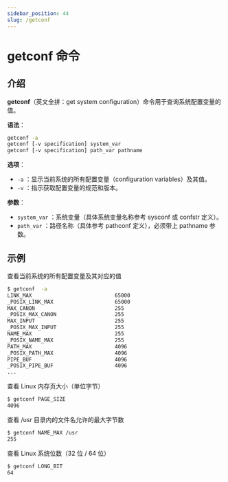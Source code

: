 ```yaml
---
sidebar_position: 44
slug: /getconf
---
```


# getconf 命令



## 介绍

**getconf**（英文全拼：get system configuration）命令用于查询系统配置变量的值。

**语法**：

```bash
getconf -a
getconf [-v specification] system_var
getconf [-v specification] path_var pathname
```

**选项**：

- `-a` ：显示当前系统的所有配置变量（configuration variables）及其值。
- `-v` ：指示获取配置变量的规范和版本。

**参数**：

- `system_var` ：系统变量（具体系统变量名称参考 sysconf 或 confstr 定义）。
- `path_var` ：路径名称（具体参考 pathconf 定义），必须带上 pathname 参数。



## 示例

查看当前系统的所有配置变量及其对应的值

```bash
$ getconf  -a
LINK_MAX                           65000
_POSIX_LINK_MAX                    65000
MAX_CANON                          255
_POSIX_MAX_CANON                   255
MAX_INPUT                          255
_POSIX_MAX_INPUT                   255
NAME_MAX                           255
_POSIX_NAME_MAX                    255
PATH_MAX                           4096
_POSIX_PATH_MAX                    4096
PIPE_BUF                           4096
_POSIX_PIPE_BUF                    4096
...
```

查看 Linux 内存页大小（单位字节）

```bash
$ getconf PAGE_SIZE
4096
```

查看 /usr 目录内的文件名允许的最大字节数

```bash
$ getconf NAME_MAX /usr
255
```

查看 Linux 系统位数（32 位 / 64 位）

```bash
$ getconf LONG_BIT
64
```





